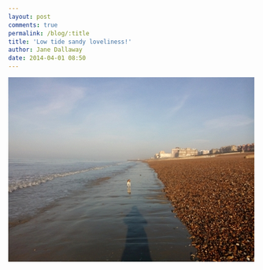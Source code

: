 ```yaml
---
layout: post
comments: true
permalink: /blog/:title
title: 'Low tide sandy loveliness!'
author: Jane Dallaway
date: 2014-04-01 08:50
---
```


<div><a href="/media/tp_IMG_20140401_084525.JPG"><img src="/media/tp_thumb_IMG_20140401_084525.JPG" width="500" height="375"/></a></div>


  
      
